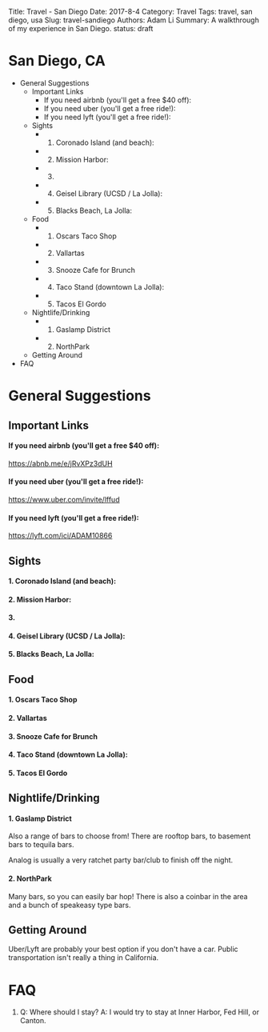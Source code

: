 Title: Travel - San Diego
Date: 2017-8-4
Category: Travel
Tags: travel, san diego, usa
Slug: travel-sandiego
Authors: Adam Li
Summary: A walkthrough of my experience in San Diego.
status: draft

# San Diego, CA
<!-- MarkdownTOC -->

- General Suggestions
    - Important Links
        - If you need airbnb \(you'll get a free $40 off\):
        - If you need uber \(you'll get a free ride!\):
        - If you need lyft \(you'll get a free ride!\):
    - Sights
        - 1. Coronado Island \(and beach\):
        - 2. Mission Harbor:
        - 3.
        - 4. Geisel Library \(UCSD / La Jolla\):
        - 5. Blacks Beach, La Jolla:
    - Food
        - 1. Oscars Taco Shop
        - 2. Vallartas
        - 3. Snooze Cafe for Brunch
        - 4. Taco Stand \(downtown La Jolla\):
        - 5. Tacos El Gordo
    - Nightlife/Drinking
        - 1. Gaslamp District
        - 2. NorthPark
    - Getting Around
- FAQ

<!-- /MarkdownTOC -->
# General Suggestions

## Important Links
#### If you need airbnb (you'll get a free $40 off):
<a href="https://abnb.me/e/jRvXPz3dUH">https://abnb.me/e/jRvXPz3dUH</a>
#### If you need uber (you'll get a free ride!):
<a href="https://www.uber.com/invite/lffud">https://www.uber.com/invite/lffud</a>
#### If you need lyft (you'll get a free ride!):
<a href="https://lyft.com/ici/ADAM10866">https://lyft.com/ici/ADAM10866</a>

## Sights
#### 1. Coronado Island (and beach):


#### 2. Mission Harbor:

#### 3. 

#### 4. Geisel Library (UCSD / La Jolla):

#### 5. Blacks Beach, La Jolla:

## Food
#### 1. Oscars Taco Shop

#### 2. Vallartas

#### 3. Snooze Cafe for Brunch 

#### 4. Taco Stand (downtown La Jolla):

#### 5. Tacos El Gordo 


## Nightlife/Drinking
#### 1. Gaslamp District
Also a range of bars to choose from! There are rooftop bars, to basement bars to tequila bars. 

Analog is usually a very ratchet party bar/club to finish off the night.

#### 2. NorthPark
Many bars, so you can easily bar hop! There is also a coinbar in the area and a bunch of speakeasy type bars.


## Getting Around
Uber/Lyft are probably your best option if you don't have a car. Public transportation isn't really a thing in California.

# FAQ
1. Q: Where should I stay? 
A: I would try to stay at Inner Harbor, Fed Hill, or Canton.


